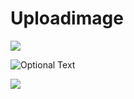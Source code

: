 # Uploadimage

 
<img src="C:/GitRepositorios/Uploadimage/Image/Capture1.JPG">

![Optional Text](../master/Image/Capture2.png)

![](../Uploadimage/Image/Capture2.png)
